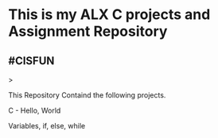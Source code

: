 <h1> This is my ALX C projects and Assignment Repository</h1>
<h2>#CISFUN</h2>>

This Repository Containd the following projects.

C - Hello, World

Variables, if, else, while 